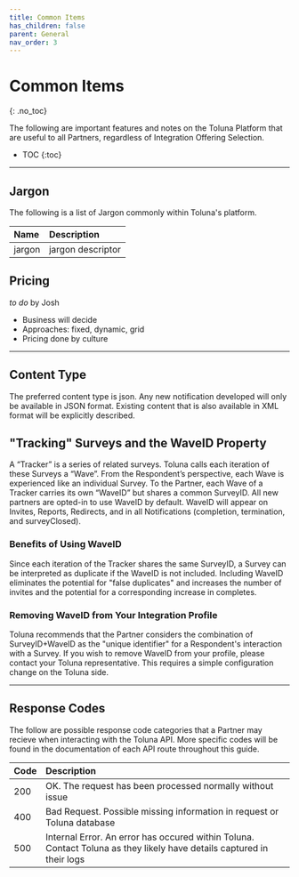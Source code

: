```yaml
---
title: Common Items
has_children: false
parent: General
nav_order: 3
---
```


# Common Items
{: .no_toc}

The following are important features and notes on the Toluna Platform that are useful to all Partners, regardless of Integration Offering Selection.

* TOC
{:toc}

---

## Jargon

The following is a list of Jargon commonly within Toluna's platform.

| Name | Description |
| :--- | :--- |
| jargon | jargon descriptor |

## Pricing

*to do* by Josh

 - Business will decide
 - Approaches: fixed, dynamic, grid
 - Pricing done by culture

---

## Content Type

The preferred content type is json. Any new notification developed will only be available in JSON format. Existing content that is also available in XML format will be explicitly described.

## "Tracking" Surveys and the WaveID Property

A “Tracker” is a series of related surveys. Toluna calls each iteration of these Surveys a “Wave”. From the Respondent’s perspective, each Wave is experienced like an individual Survey. To the Partner, each Wave of a Tracker carries its own “WaveID” but shares a common SurveyID. All new partners are opted-in to use WaveID by default. WaveID will appear on Invites, Reports, Redirects, and in all Notifications (completion, termination, and surveyClosed).

### Benefits of Using WaveID

Since each iteration of the Tracker shares the same SurveyID, a Survey can be interpreted as duplicate if the WaveID is not included. Including WaveID eliminates the potential for "false duplicates" and increases the number of invites and the potential for a corresponding increase in completes.

### Removing WaveID from Your Integration Profile

Toluna recommends that the Partner considers the combination of SurveyID+WaveID as the "unique identifier" for a Respondent's interaction with a Survey. If you wish to remove WaveID from your profile, please contact your Toluna representative. This requires a simple configuration change on the Toluna side.

---

## Response Codes

The follow are possible response code categories that a Partner may recieve when interacting with the Toluna API. More specific codes will be found in the documentation of each API route throughout this guide.

| Code | Description |
| :--- | :--- |
| 200 | OK. The request has been processed normally without issue |
| 400 | Bad Request. Possible missing information in request or Toluna database |
| 500 | Internal Error. An error has occured within Toluna. Contact Toluna as they likely have details captured in their logs |